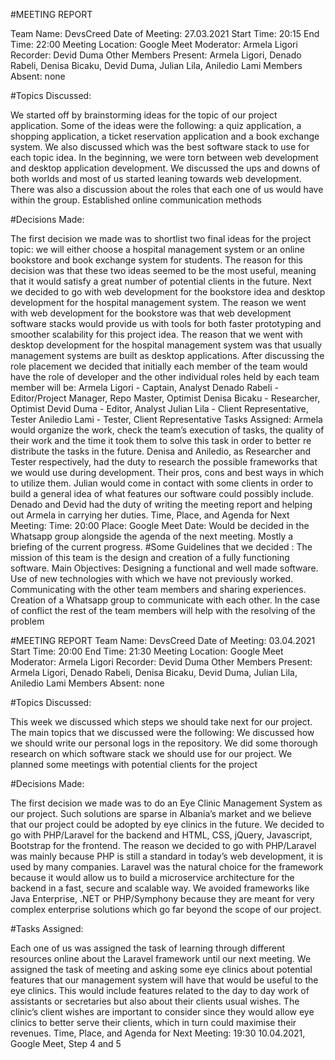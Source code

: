 #MEETING REPORT

Team Name:            DevsCreed          Date of Meeting:        27.03.2021
Start Time: 20:15   End Time: 22:00    Meeting Location:     Google Meet
Moderator:            Armela Ligori           Recorder:            Devid Duma
Other Members Present:    Armela Ligori, Denado Rabeli, Denisa Bicaku, Devid Duma,     Julian Lila, Aniledio Lami
Members Absent:     none

#Topics Discussed:

We started off by brainstorming ideas for the topic of our project application. Some of the ideas were the following: a quiz application, a shopping application, a ticket reservation application and a book exchange system. 
We also discussed which was the best software stack to use for each topic idea. In the beginning, we were torn between web development and desktop application development. We discussed the ups and downs of both worlds and most of us started leaning towards web development. 
There was also a discussion about the roles that each one of us would have within the group.
Established online communication methods

#Decisions Made:

The first decision we made was to shortlist two final ideas for the project topic: we will either choose a hospital management system or an online bookstore and book exchange system for students. The reason for this decision was that these two ideas seemed to be the most useful, meaning that it would satisfy a great number of potential clients in the future.
Next we decided to go with web development for the bookstore idea and desktop development for the hospital management system. The reason we went with web development for the bookstore was that web development software stacks would provide us with tools for both faster prototyping and smoother scalability for this project idea. The reason that we went with desktop development for the hospital management system was that usually management systems are built as desktop applications.
After discussing the role placement we decided that initially each member of the team would have the role of developer and the other individual roles held by each team member will be:
Armela Ligori - Captain, Analyst
Denado Rabeli - Editor/Project Manager, Repo Master, Optimist
Denisa Bicaku - Researcher, Optimist
Devid Duma - Editor, Analyst
Julian Lila - Client Representative, Tester
Aniledio Lami - Tester, Client Representative
Tasks Assigned: 
Armela would organize the work, check the team’s execution of tasks, the quality of their work and the time it took them to solve this task in order to better re distribute the tasks in the future.
Denisa and Aniledio, as Researcher and Tester respectively, had the duty to research the possible frameworks that we would use during development. Their pros, cons and best ways in which to utilize them. 
Julian would come in contact with some clients in order to build a general idea of what features our software could possibly include.
Denado and Devid had the duty of writing the meeting report and helping out Armela in carrying her duties. 
Time, Place, and Agenda for Next Meeting: 
Time: 20:00
Place: Google Meet
Date: Would be decided in the Whatsapp group alongside the agenda of the next meeting. 
Mostly a briefing of the current progress.
#Some Guidelines that we decided : 
The mission of this team is the design and creation of a fully functioning software.
Main Objectives: 
Designing a functional and well made software.
Use of new technologies with which we have not previously worked.
Communicating with the other team members and sharing experiences.
Creation of a Whatsapp group to communicate with each other.
In the case of conflict the rest of the team members will help with the resolving of the problem
 
#MEETING REPORT
Team Name:            DevsCreed          Date of Meeting:        03.04.2021
Start Time: 20:00   End Time: 21:30    Meeting Location:     Google Meet
Moderator:            Armela Ligori           Recorder:            Devid Duma
Other Members Present:    Armela Ligori, Denado Rabeli, Denisa Bicaku, Devid Duma,     Julian Lila, Aniledio Lami
Members Absent:     none

#Topics Discussed:

This week we discussed which steps we should take next for our project. The main topics that we discussed were the following:
We discussed how we should write our personal logs in the repository.
We did some thorough research on which software stack we should use for our project.
We planned some meetings with potential clients for the project

#Decisions Made:

The first decision we made was to do an Eye Clinic Management System as our project. Such solutions are sparse in Albania’s market and we believe that our project could be adopted by eye clinics in the future.
We decided to go with PHP/Laravel for the backend and HTML, CSS, jQuery, Javascript, Bootstrap for the frontend.
The reason we decided to go with PHP/Laravel was mainly because PHP is still a standard in today’s web development, it is used by many companies. Laravel was the natural choice for the framework because it would allow us to build a microservice architecture for the backend in a fast, secure and scalable way.
We avoided frameworks like Java Enterprise, .NET or PHP/Symphony because they are meant for very complex enterprise solutions which go far beyond the scope of our project.

#Tasks Assigned: 

Each one of us was assigned the task of learning through different resources online about the Laravel framework until our next meeting.
We assigned the task of meeting and asking some eye clinics about potential features that our management system will have that would be useful to the eye clinics. This would include features related to the day to day work of assistants or secretaries but also about their clients usual wishes. The clinic’s client wishes are important to consider since they would allow eye clinics to better serve their clients, which in turn could maximise their revenues.
Time, Place, and Agenda for Next Meeting: 
19:30 10.04.2021, Google Meet, Step 4 and 5

